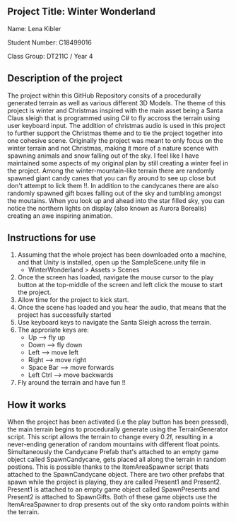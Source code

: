 ## Project Title: Winter Wonderland
Name: Lena Kibler

Student Number: C18499016

Class Group: DT211C / Year 4

## Description of the project
The project within this GitHub Repository consits of a procedurally generated terrain as well as various different 3D Models. The theme of this project is winter and Christmas inspired with the main asset being a Santa Claus sleigh that is programmed using C# to fly accross the terrain using user keyboard input. The addition of christmas audio is used in this project to further support the Christmas theme and to tie the project together into one cohesive scene. Originally the project was meant to only focus on the winter terrain and not Christmas, making it more of a nature scence with spawning animals and snow falling out of the sky. I feel like I have maintained some aspects of my original plan by still creating a winter feel in the project. Among the winter-mountain-like terrain there are randomly spawned giant candy canes that you can fly around to see up close but don't attempt to lick them !!. In addition to the candycanes there are also randomly spawned gift boxes falling out of the sky and tumbling amongst the moutains. When you look up and ahead into the star filled sky, you can notice the northern lights on display (also known as Aurora Borealis) creating an awe inspiring animation. 

## Instructions for use
1. Assuming that the whole project has been downloaded onto a machine, and that Unity is installed, open up the SampleScene.unity file in 
	* WinterWonderland > Assets > Scenes
2. Once the screen has loaded, navigate the mouse cursor to the play button at the top-middle of the screen and left click the mouse to start the project.
3. Allow time for the project to kick start.
4. Once the scene has loaded and you hear the audio, that means that the project has successfully started
5. Use keyboard keys to navigate the Santa Sleigh across the terrain.
6. The approriate keys are:
	* Up        --> fly up
	* Down      --> fly down
	* Left      --> move left
	* Right     --> move right
	* Space Bar --> move forwards
	* Left Ctrl --> move backwards
7. Fly around the terrain and have fun !!

## How it works
When the project has been activated (i.e the play button has been pressed), the main terrain begins to procedurally generate using the TerrainGenerator script. This script allows the terrain to change every 0.2f, resulting in a never-ending generation of random mountains with different float points. Simultaneously the Candycane Prefab that's attached to an empty game object called SpawnCandycane, gets placed all along the terrain in random postions. This is possible thanks to the ItemAreaSpawner script thats attached to the SpawnCandycane object. There are two other prefabs that spawn while the project is playing, they are called Present1 and Present2. Present1 is attached to an empty game object called SpawnPresents and Present2 is attached to SpawnGifts. Both of these game objects use the ItemAreaSpawner to drop presents out of the sky onto random points within the terrain. 